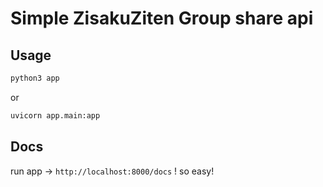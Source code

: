 # Simple ZisakuZiten Group share api

## Usage
```bash
python3 app
```
or
```bash
uvicorn app.main:app
```


## Docs
run app -> `http://localhost:8000/docs` !
so easy!